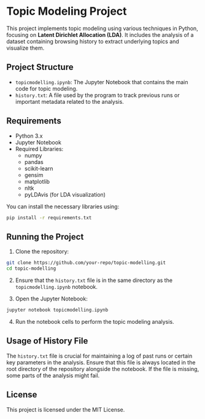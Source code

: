 # Topic Modeling Project

This project implements topic modeling using various techniques in Python, focusing on **Latent Dirichlet Allocation (LDA)**. It includes the analysis of a dataset containing browsing history to extract underlying topics and visualize them.

## Project Structure

- `topicmodelling.ipynb`: The Jupyter Notebook that contains the main code for topic modeling.
- `history.txt`: A file used by the program to track previous runs or important metadata related to the analysis.

## Requirements

- Python 3.x
- Jupyter Notebook
- Required Libraries:
  - numpy
  - pandas
  - scikit-learn
  - gensim
  - matplotlib
  - nltk
  - pyLDAvis (for LDA visualization)

You can install the necessary libraries using:

```bash
pip install -r requirements.txt
```

## Running the Project

1. Clone the repository:

```bash
git clone https://github.com/your-repo/topic-modelling.git
cd topic-modelling
```

2. Ensure that the `history.txt` file is in the same directory as the `topicmodelling.ipynb` notebook.

3. Open the Jupyter Notebook:

```bash
jupyter notebook topicmodelling.ipynb
```

4. Run the notebook cells to perform the topic modeling analysis.

## Usage of History File

The `history.txt` file is crucial for maintaining a log of past runs or certain key parameters in the analysis. Ensure that this file is always located in the root directory of the repository alongside the notebook. If the file is missing, some parts of the analysis might fail.

## License

This project is licensed under the MIT License.
